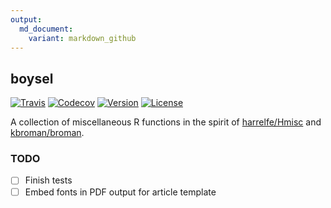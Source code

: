 ```yaml
---
output:
  md_document:
    variant: markdown_github
---
```



## boysel

[![Travis](https://img.shields.io/travis/sboysel/boysel.svg?style=flat-square)](https://travis-ci.org/sboysel/boysel)
[![Codecov](https://img.shields.io/codecov/c/github/sboysel/boysel.svg?style=flat-square)](https://codecov.io/gh/sboysel/boysel)
[![Version](https://img.shields.io/badge/calver-2017.1.7-brightgreen.svg?style=flat-square)](https://img.shields.io/badge/calver-2017.1.7-brightgreen.svg?style=flat-square)
[![License](https://img.shields.io/badge/license-GPL--3-blue.svg?style=flat-square)](https://www.gnu.org/licenses/gpl-3.0.en.html)

A collection of miscellaneous R functions in the spirit of
[harrelfe/Hmisc](https://github.com/harrelfe/Hmisc) and
[kbroman/broman](https://github.com/kbroman/broman).

### TODO

- [ ] Finish tests
- [ ] Embed fonts in PDF output for article template
